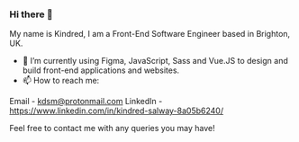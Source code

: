 ### Hi there 👋

My name is Kindred, I am a Front-End Software Engineer based in Brighton, UK.


- 🔭 I’m currently using Figma, JavaScript, Sass and Vue.JS to design and build front-end applications and websites.
- 📫 How to reach me:

Email - kdsm@protonmail.com
LinkedIn - https://www.linkedin.com/in/kindred-salway-8a05b6240/

Feel free to contact me with any queries you may have!
